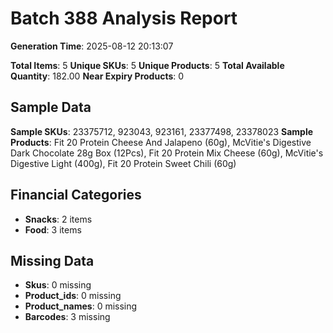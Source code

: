 # Batch 388 Analysis Report

**Generation Time**: 2025-08-12 20:13:07

**Total Items**: 5
**Unique SKUs**: 5
**Unique Products**: 5
**Total Available Quantity**: 182.00
**Near Expiry Products**: 0

## Sample Data
**Sample SKUs**: 23375712, 923043, 923161, 23377498, 23378023
**Sample Products**: Fit 20 Protein Cheese And Jalapeno (60g), McVitie's Digestive Dark Chocolate 28g Box (12Pcs), Fit 20 Protein Mix Cheese (60g), McVitie's Digestive Light (400g), Fit 20 Protein Sweet Chili (60g)

## Financial Categories
- **Snacks**: 2 items
- **Food**: 3 items

## Missing Data
- **Skus**: 0 missing
- **Product_ids**: 0 missing
- **Product_names**: 0 missing
- **Barcodes**: 3 missing
